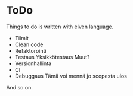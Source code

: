 # ToDo

Things to do is written with elven language.

-   Tiimit
-   Clean code
-   Refaktorointi
-   Testaus
    Yksikkötestaus
    Muut?
-   Versionhallinta
-   CI
-   Debuggaus
    Tämä voi mennä jo scopesta ulos

And so on.

